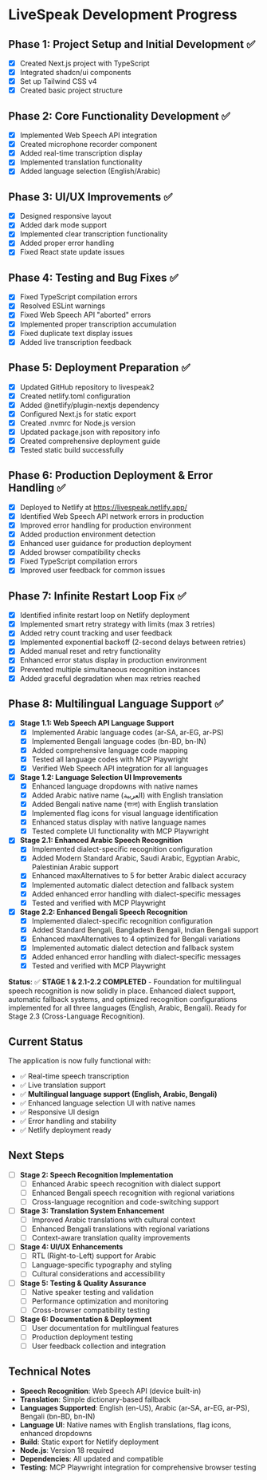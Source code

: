 # LiveSpeak Development Progress

## Phase 1: Project Setup and Initial Development ✅
- [x] Created Next.js project with TypeScript
- [x] Integrated shadcn/ui components
- [x] Set up Tailwind CSS v4
- [x] Created basic project structure

## Phase 2: Core Functionality Development ✅
- [x] Implemented Web Speech API integration
- [x] Created microphone recorder component
- [x] Added real-time transcription display
- [x] Implemented translation functionality
- [x] Added language selection (English/Arabic)

## Phase 3: UI/UX Improvements ✅
- [x] Designed responsive layout
- [x] Added dark mode support
- [x] Implemented clear transcription functionality
- [x] Added proper error handling
- [x] Fixed React state update issues

## Phase 4: Testing and Bug Fixes ✅
- [x] Fixed TypeScript compilation errors
- [x] Resolved ESLint warnings
- [x] Fixed Web Speech API "aborted" errors
- [x] Implemented proper transcription accumulation
- [x] Fixed duplicate text display issues
- [x] Added live transcription feedback

## Phase 5: Deployment Preparation ✅
- [x] Updated GitHub repository to livespeak2
- [x] Created netlify.toml configuration
- [x] Added @netlify/plugin-nextjs dependency
- [x] Configured Next.js for static export
- [x] Created .nvmrc for Node.js version
- [x] Updated package.json with repository info
- [x] Created comprehensive deployment guide
- [x] Tested static build successfully

## Phase 6: Production Deployment & Error Handling ✅
- [x] Deployed to Netlify at https://livespeak.netlify.app/
- [x] Identified Web Speech API network errors in production
- [x] Improved error handling for production environment
- [x] Added production environment detection
- [x] Enhanced user guidance for production deployment
- [x] Added browser compatibility checks
- [x] Fixed TypeScript compilation errors
- [x] Improved user feedback for common issues

## Phase 7: Infinite Restart Loop Fix ✅
- [x] Identified infinite restart loop on Netlify deployment
- [x] Implemented smart retry strategy with limits (max 3 retries)
- [x] Added retry count tracking and user feedback
- [x] Implemented exponential backoff (2-second delays between retries)
- [x] Added manual reset and retry functionality
- [x] Enhanced error status display in production environment
- [x] Prevented multiple simultaneous recognition instances
- [x] Added graceful degradation when max retries reached

## Phase 8: Multilingual Language Support ✅
- [x] **Stage 1.1: Web Speech API Language Support**
  - [x] Implemented Arabic language codes (ar-SA, ar-EG, ar-PS)
  - [x] Implemented Bengali language codes (bn-BD, bn-IN)
  - [x] Added comprehensive language code mapping
  - [x] Tested all language codes with MCP Playwright
  - [x] Verified Web Speech API integration for all languages

- [x] **Stage 1.2: Language Selection UI Improvements**
  - [x] Enhanced language dropdowns with native names
  - [x] Added Arabic native name (العربية) with English translation
  - [x] Added Bengali native name (বাংলা) with English translation
  - [x] Implemented flag icons for visual language identification
  - [x] Enhanced status display with native language names
  - [x] Tested complete UI functionality with MCP Playwright

- [x] **Stage 2.1: Enhanced Arabic Speech Recognition**
  - [x] Implemented dialect-specific recognition configuration
  - [x] Added Modern Standard Arabic, Saudi Arabic, Egyptian Arabic, Palestinian Arabic support
  - [x] Enhanced maxAlternatives to 5 for better Arabic dialect accuracy
  - [x] Implemented automatic dialect detection and fallback system
  - [x] Added enhanced error handling with dialect-specific messages
  - [x] Tested and verified with MCP Playwright

- [x] **Stage 2.2: Enhanced Bengali Speech Recognition**
  - [x] Implemented dialect-specific recognition configuration
  - [x] Added Standard Bengali, Bangladesh Bengali, Indian Bengali support
  - [x] Enhanced maxAlternatives to 4 optimized for Bengali variations
  - [x] Implemented automatic dialect detection and fallback system
  - [x] Added enhanced error handling with dialect-specific messages
  - [x] Tested and verified with MCP Playwright

**Status**: ✅ **STAGE 1 & 2.1-2.2 COMPLETED** - Foundation for multilingual speech recognition is now solidly in place. Enhanced dialect support, automatic fallback systems, and optimized recognition configurations implemented for all three languages (English, Arabic, Bengali). Ready for Stage 2.3 (Cross-Language Recognition).

## Current Status
The application is now fully functional with:
- ✅ Real-time speech transcription
- ✅ Live translation support
- ✅ **Multilingual language support (English, Arabic, Bengali)**
- ✅ Enhanced language selection UI with native names
- ✅ Responsive UI design
- ✅ Error handling and stability
- ✅ Netlify deployment ready

## Next Steps
- [ ] **Stage 2: Speech Recognition Implementation**
  - [ ] Enhanced Arabic speech recognition with dialect support
  - [ ] Enhanced Bengali speech recognition with regional variations
  - [ ] Cross-language recognition and code-switching support
- [ ] **Stage 3: Translation System Enhancement**
  - [ ] Improved Arabic translations with cultural context
  - [ ] Enhanced Bengali translations with regional variations
  - [ ] Context-aware translation quality improvements
- [ ] **Stage 4: UI/UX Enhancements**
  - [ ] RTL (Right-to-Left) support for Arabic
  - [ ] Language-specific typography and styling
  - [ ] Cultural considerations and accessibility
- [ ] **Stage 5: Testing & Quality Assurance**
  - [ ] Native speaker testing and validation
  - [ ] Performance optimization and monitoring
  - [ ] Cross-browser compatibility testing
- [ ] **Stage 6: Documentation & Deployment**
  - [ ] User documentation for multilingual features
  - [ ] Production deployment testing
  - [ ] User feedback collection and integration

## Technical Notes
- **Speech Recognition**: Web Speech API (device built-in)
- **Translation**: Simple dictionary-based fallback
- **Languages Supported**: English (en-US), Arabic (ar-SA, ar-EG, ar-PS), Bengali (bn-BD, bn-IN)
- **Language UI**: Native names with English translations, flag icons, enhanced dropdowns
- **Build**: Static export for Netlify deployment
- **Node.js**: Version 18 required
- **Dependencies**: All updated and compatible
- **Testing**: MCP Playwright integration for comprehensive browser testing
